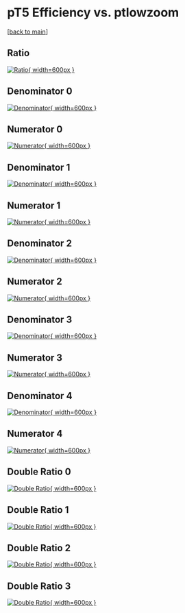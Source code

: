 # pT5 Efficiency vs. ptlowzoom

[[back to main](./)]



## Ratio

[![Ratio](../mtv/var/pT5_base_211_0_eff_ptlowzoom.png){ width=600px }](../mtv/var/pT5_base_211_0_eff_ptlowzoom.pdf)

## Denominator 0

[![Denominator](../mtv/den/pT5_base_211_0_eff_ptlowzoom_den0.png){ width=600px }](../mtv/den/pT5_base_211_0_eff_ptlowzoom_den0.pdf)

## Numerator 0

[![Numerator](../mtv/num/pT5_base_211_0_eff_ptlowzoom_num0.png){ width=600px }](../mtv/num/pT5_base_211_0_eff_ptlowzoom_num0.pdf)

## Denominator 1

[![Denominator](../mtv/den/pT5_base_211_0_eff_ptlowzoom_den1.png){ width=600px }](../mtv/den/pT5_base_211_0_eff_ptlowzoom_den1.pdf)

## Numerator 1

[![Numerator](../mtv/num/pT5_base_211_0_eff_ptlowzoom_num1.png){ width=600px }](../mtv/num/pT5_base_211_0_eff_ptlowzoom_num1.pdf)

## Denominator 2

[![Denominator](../mtv/den/pT5_base_211_0_eff_ptlowzoom_den2.png){ width=600px }](../mtv/den/pT5_base_211_0_eff_ptlowzoom_den2.pdf)

## Numerator 2

[![Numerator](../mtv/num/pT5_base_211_0_eff_ptlowzoom_num2.png){ width=600px }](../mtv/num/pT5_base_211_0_eff_ptlowzoom_num2.pdf)

## Denominator 3

[![Denominator](../mtv/den/pT5_base_211_0_eff_ptlowzoom_den3.png){ width=600px }](../mtv/den/pT5_base_211_0_eff_ptlowzoom_den3.pdf)

## Numerator 3

[![Numerator](../mtv/num/pT5_base_211_0_eff_ptlowzoom_num3.png){ width=600px }](../mtv/num/pT5_base_211_0_eff_ptlowzoom_num3.pdf)

## Denominator 4

[![Denominator](../mtv/den/pT5_base_211_0_eff_ptlowzoom_den4.png){ width=600px }](../mtv/den/pT5_base_211_0_eff_ptlowzoom_den4.pdf)

## Numerator 4

[![Numerator](../mtv/num/pT5_base_211_0_eff_ptlowzoom_num4.png){ width=600px }](../mtv/num/pT5_base_211_0_eff_ptlowzoom_num4.pdf)

## Double Ratio 0

[![Double Ratio](../mtv/ratio/pT5_base_211_0_eff_ptlowzoom_ratio0.png){ width=600px }](../mtv/ratio/pT5_base_211_0_eff_ptlowzoom_ratio0.pdf)

## Double Ratio 1

[![Double Ratio](../mtv/ratio/pT5_base_211_0_eff_ptlowzoom_ratio1.png){ width=600px }](../mtv/ratio/pT5_base_211_0_eff_ptlowzoom_ratio1.pdf)

## Double Ratio 2

[![Double Ratio](../mtv/ratio/pT5_base_211_0_eff_ptlowzoom_ratio2.png){ width=600px }](../mtv/ratio/pT5_base_211_0_eff_ptlowzoom_ratio2.pdf)

## Double Ratio 3

[![Double Ratio](../mtv/ratio/pT5_base_211_0_eff_ptlowzoom_ratio3.png){ width=600px }](../mtv/ratio/pT5_base_211_0_eff_ptlowzoom_ratio3.pdf)

